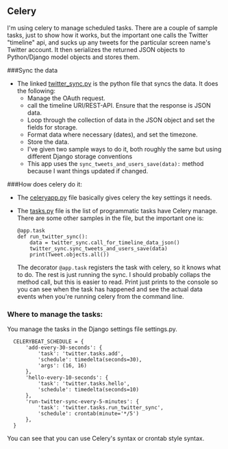 ## Celery
I'm using celery to manage scheduled tasks.  There are a couple of sample tasks, just to show how it works,
but the important one calls the Twitter "timeline" api, and sucks up any tweets for the particular
screen name's Twitter account.  It then serializes the returned JSON objects to Python/Django model objects
and stores them.

###Sync the data
- The linked [twitter_sync.py](https://github.com/mckerrj/TwitterApp/blob/master/twitter/twitter_sync.py) is the python
  file that syncs the data.  It does the following:
  - Manage the OAuth request.
  - call the timeline URI/REST-API.  Ensure that the response is JSON data.
  - Loop through the collection of data in the JSON object and set the fields for storage.
  - Format data where necessary (dates), and set the timezone.
  - Store the data.
  - I've given two sample ways to do it, both roughly the same but using different Django storage conventions
  - This app uses the <code>sync_tweets_and_users_save(data):</code> method because I want things updated if changed.

###How does celery do it:
- The [celeryapp.py](https://github.com/mckerrj/TwitterApp/blob/master/twitterapp/celeryapp.py) file
  basically gives celery the key settings it needs.

- The [tasks.py](https://github.com/mckerrj/TwitterApp/blob/master/twitter/tasks.py) file is the list of programmatic tasks have Celery manage. There are some other samples
  in the file, but the important one is:
  ```
  @app.task
  def run_twitter_sync():
      data = twitter_sync.call_for_timeline_data_json()
      twitter_sync.sync_tweets_and_users_save(data)
      print(Tweet.objects.all())
  ```

  The decorator <code>@app.task</code> registers the task with celery, so it knows what to do. The rest
  is just running the sync.  I should probably collaps the method call, but this is easier to read.
  Print just prints to the console so you can see when the task has happened and see the actual data
  events when you're running celery from the command line.

### Where to manage the tasks:
You manage the tasks in the Django settings file settings.py.
```
  CELERYBEAT_SCHEDULE = {
      'add-every-30-seconds': {
          'task': 'twitter.tasks.add',
          'schedule': timedelta(seconds=30),
          'args': (16, 16)
      },
      'hello-every-10-seconds': {
          'task': 'twitter.tasks.hello',
          'schedule': timedelta(seconds=10)
      },
      'run-twitter-sync-every-5-minutes': {
          'task': 'twitter.tasks.run_twitter_sync',
          'schedule': crontab(minute='*/5')
      },
  }
```

You can see that you can use Celery's syntax or crontab style syntax.
